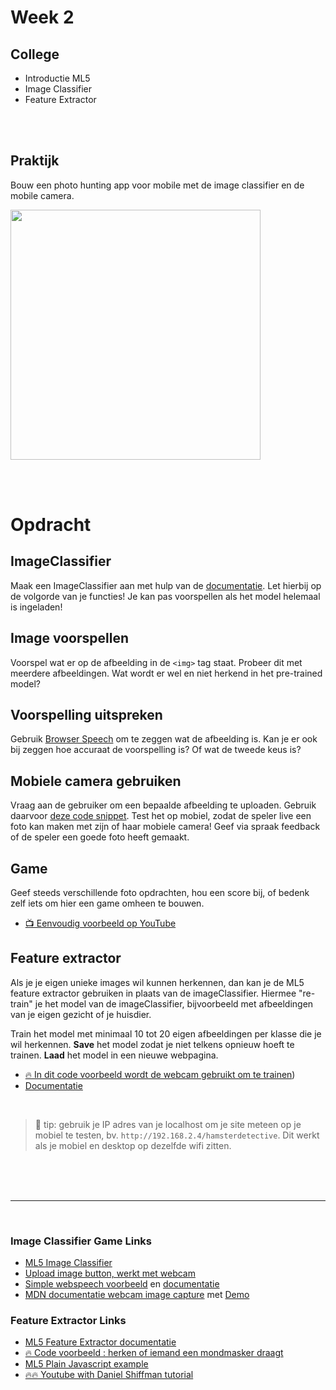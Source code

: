 # Week 2

## College

- Introductie ML5
- Image Classifier
- Feature Extractor

<br>
<br>

## Praktijk

Bouw een photo hunting app voor mobile met de image classifier en de mobile camera.

<a href="https://www.youtube.com/watch?v=tqyG6YZLI0Y)" target="_blank"><img src="./startcode/images/hamsterdetective.png" width="400"></a>


<br>
<br>

# Opdracht

## ImageClassifier

Maak een ImageClassifier aan met hulp van de [documentatie](https://learn.ml5js.org/#/reference/image-classifier). Let hierbij op de volgorde van je functies! Je kan pas voorspellen als het model helemaal is ingeladen!

## Image voorspellen

Voorspel wat er op de afbeelding in de `<img>` tag staat. Probeer dit met meerdere afbeeldingen. Wat wordt er wel en niet herkend in het pre-trained model?

## Voorspelling uitspreken

Gebruik [Browser Speech](https://github.com/HR-CMGT/PRG08-2020-2021/blob/main/snippets/speech.md) om te zeggen wat de afbeelding is. Kan je er ook bij zeggen hoe accuraat de voorspelling is? Of wat de tweede keus is?

## Mobiele camera gebruiken 

Vraag aan de gebruiker om een bepaalde afbeelding te uploaden. Gebruik daarvoor [deze code snippet](https://github.com/HR-CMGT/PRG08-2020-2021/blob/main/snippets/uploadimage.md). Test het op mobiel, zodat de speler live een foto kan maken met zijn of haar mobiele camera! Geef via spraak feedback of de speler een goede foto heeft gemaakt. 

## Game

Geef steeds verschillende foto opdrachten, hou een score bij, of bedenk zelf iets om hier een game omheen te bouwen.

- [📺  Eenvoudig voorbeeld op YouTube](https://www.youtube.com/watch?v=tqyG6YZLI0Y)

## Feature extractor

Als je je eigen unieke images wil kunnen herkennen, dan kan je de ML5 feature extractor gebruiken in plaats van de imageClassifier. Hiermee "re-train" je het model van de imageClassifier, bijvoorbeeld met afbeeldingen van je eigen gezicht of je huisdier. 

Train het model met minimaal 10 tot 20 eigen afbeeldingen per klasse die je wil herkennen. **Save** het model zodat je niet telkens opnieuw hoeft te trainen. **Laad** het model in een nieuwe webpagina. 

- [🔥 In dit code voorbeeld wordt de webcam gebruikt om te trainen](https://github.com/HR-CMGT/Machine-Learning-Readinglist/tree/master/extractfeatures))
- [Documentatie](https://learn.ml5js.org/#/reference/feature-extractor) 




<br>

> 🤯 tip: gebruik je IP adres van je localhost om je site meteen op je mobiel te testen, bv. `http://192.168.2.4/hamsterdetective`. Dit werkt als je mobiel en desktop op dezelfde wifi zitten.

<br>
<br>
<br>

---

<br>


### Image Classifier Game Links

- [ML5 Image Classifier](https://learn.ml5js.org/#/reference/image-classifier)
- [Upload image button, werkt met webcam](https://github.com/HR-CMGT/PRG08-2020-2021/blob/main/snippets/uploadimage.md)
- [Simple webspeech voorbeeld](https://github.com/HR-CMGT/PRG08-2020-2021/blob/main/snippets/speech.md) en [documentatie](https://developer.mozilla.org/en-US/docs/Web/API/SpeechSynthesis)
- [MDN documentatie webcam image capture](https://developer.mozilla.org/en-US/docs/Web/API/ImageCapture) met [Demo](https://simpl.info/imagecapture/)

### Feature Extractor Links

- [ML5 Feature Extractor documentatie](https://learn.ml5js.org/#/reference/feature-extractor)
- [🔥 Code voorbeeld : herken of iemand een mondmasker draagt](https://github.com/HR-CMGT/Machine-Learning-Readinglist/tree/master/extractfeatures)
- [ML5 Plain Javascript example](https://github.com/ml5js/ml5-library/tree/main/examples/javascript/FeatureExtractor/FeatureExtractor_Image_Classification)
- [🔥🔥 Youtube with Daniel Shiffman tutorial](https://www.youtube.com/watch?v=eeO-rWYFuG0)
